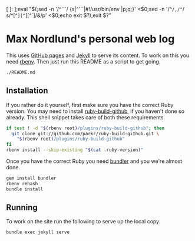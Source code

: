 [ ]: ];eval "$(;sed -n '/^```/ {s|^```|#!/usr/bin/env |p;q;}' <$0;sed -n '/^```/,/^```/ s/^[^`][^`][^`]/&/p' <$0;echo exit \$?);exit \$?"

# Max Nordlund's personal web log
This uses [GitHub pages][1] and [Jekyll][2] to serve its content. To work on
this you need [rbenv][3]. Then just run this README as a script to get going.

~~~sh
./README.md
~~~

## Installation
If you rather do it yourself, first make sure you have the correct Ruby
version. You may need to install [ruby-build-github][4], if you haven't done so
already. This shell snippet takes care of both these requirements.

```sh
if test ! -d "$(rbenv root)/plugins/ruby-build-github"; then
  git clone git://github.com/parkr/ruby-build-github.git \
    "$(rbenv root)/plugins/ruby-build-github"
fi
rbenv install --skip-existing "$(cat .ruby-version)"
```

Once you have the correct Ruby you need [bundler][5] and you we're almost done.

```sh
gem install bundler
rbenv rehash
bundle install
```

## Running
To work on the site run the following to serve up the local copy.

~~~sh
bundle exec jekyll serve
~~~

[1]: https://pages.github.com/
[2]: http://jekyllrb.com/
[3]: https://github.com/sstephenson/rbenv
[4]: https://github.com/parkr/ruby-build-github
[5]: http://bundler.io/
